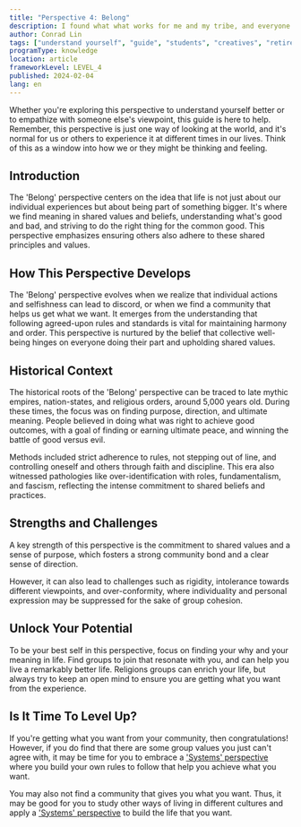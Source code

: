 ```yaml
---
title: "Perspective 4: Belong"
description: I found what what works for me and my tribe, and everyone should do it too.
author: Conrad Lin
tags: ["understand yourself", "guide", "students", "creatives", "retirees"]
programType: knowledge
location: article
frameworkLevel: LEVEL_4
published: 2024-02-04
lang: en
---
```


<InfoBanner shouldCenter emoji=":bulb:">
  Whether you're exploring this perspective to understand yourself better or to empathize with someone else's viewpoint, this guide is here to help. Remember, this perspective is just one way of looking at the world, and it's normal for us or others to experience it at different times in our lives. Think of this as a window into how we or they might be thinking and feeling.
</InfoBanner>

## Introduction

The 'Belong' perspective centers on the idea that life is not just about our individual experiences but about being part of something bigger. It's where we find meaning in shared values and beliefs, understanding what's good and bad, and striving to do the right thing for the common good. This perspective emphasizes ensuring others also adhere to these shared principles and values.

## How This Perspective Develops

The 'Belong' perspective evolves when we realize that individual actions and selfishness can lead to discord, or when we find a community that helps us get what we want. It emerges from the understanding that following agreed-upon rules and standards is vital for maintaining harmony and order. This perspective is nurtured by the belief that collective well-being hinges on everyone doing their part and upholding shared values.

## Historical Context

The historical roots of the 'Belong' perspective can be traced to late mythic empires, nation-states, and religious orders, around 5,000 years old. During these times, the focus was on finding purpose, direction, and ultimate meaning. People believed in doing what was right to achieve good outcomes, with a goal of finding or earning ultimate peace, and winning the battle of good versus evil.

Methods included strict adherence to rules, not stepping out of line, and controlling oneself and others through faith and discipline. This era also witnessed pathologies like over-identification with roles, fundamentalism, and fascism, reflecting the intense commitment to shared beliefs and practices.

## Strengths and Challenges

A key strength of this perspective is the commitment to shared values and a sense of purpose, which fosters a strong community bond and a clear sense of direction.

However, it can also lead to challenges such as rigidity, intolerance towards different viewpoints, and over-conformity, where individuality and personal expression may be suppressed for the sake of group cohesion.

## Unlock Your Potential

To be your best self in this perspective, focus on finding your why and your meaning in life. Find groups to join that resonate with you, and can help you live a remarkably better life. Religions groups can enrich your life, but always try to keep an open mind to ensure you are getting what you want from the experience.

## Is It Time To Level Up?

If you're getting what you want from your community, then congratulations! However, if you do find that there are some group values you just can't agree with, it may be time for you to embrace a ['Systems' perspective](/unlock-your-potential/programs/guide-5) where you build your own rules to follow that help you achieve what you want.

You may also not find a community that gives you what you want. Thus, it may be good for you to study other ways of living in different cultures and apply a ['Systems' perspective](/unlock-your-potential/programs/guide-5) to build the life that you want.